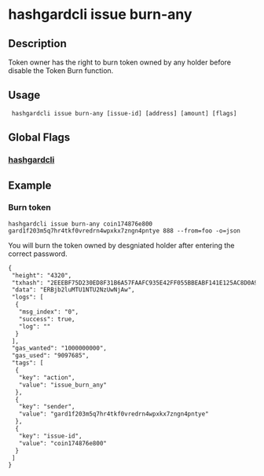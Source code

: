 # hashgardcli issue burn-any

## Description
Token owner has the right to burn token owned by any holder before disable the Token Burn function.

## Usage
```
 hashgardcli issue burn-any [issue-id] [address] [amount] [flags]
```
## Global Flags

 ### [hashgardcli](../README.md)

## Example

### Burn token
```shell
hashgardcli issue burn-any coin174876e800 gard1f203m5q7hr4tkf0vredrn4wpxkx7zngn4pntye 888 --from=foo -o=json
```
You will burn the token owned by desgniated holder after entering the correct password.
```txt
{
 "height": "4320",
 "txhash": "2EEEBF75D230ED8F31B6A57FAAFC935E42FF055BBEABF141E125AC8D0A958D16",
 "data": "ERBjb2luMTU1NTU2NzUwNjAw",
 "logs": [
  {
   "msg_index": "0",
   "success": true,
   "log": ""
  }
 ],
 "gas_wanted": "1000000000",
 "gas_used": "9097685",
 "tags": [
  {
   "key": "action",
   "value": "issue_burn_any"
  },
  {
   "key": "sender",
   "value": "gard1f203m5q7hr4tkf0vredrn4wpxkx7zngn4pntye"
  },
  {
   "key": "issue-id",
   "value": "coin174876e800"
  }
 ]
}
```
